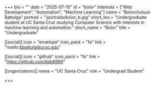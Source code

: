 +++
bio = ""
date = "2025-07-10"
id = "bolor"
interests = ["Web Development", "Automation", "Machine Learning"]
name = "Bolorchuluun Battulga"
portrait = "/portraits/bolor_b.jpg"
short_bio = "Undergraduate student at UC Santa Cruz studying Computer Science with interests in machine learning and automation."
short_name = "Bolor"
title = "Undergraduate"

[[social]]
    icon = "envelope"
    icon_pack = "fa"
    link = "mailto:bbattulg@ucsc.edu"

[[social]]
    icon = "github"
    icon_pack = "fa"
    link = "https://github.com/bbb8989"
    
[[organizations]]
    name = "UC Santa Cruz"
    role = "Undergrad Student"

+++
